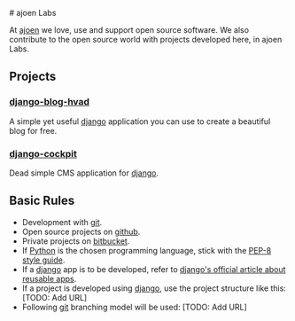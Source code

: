 # ajoen Labs

At [ajoen](http://ajoen.com) we love, use and support open source software. We also contribute to the open source world with projects developed here, in ajoen Labs.

## Projects

### [django-blog-hvad](https://github.com/sensimevanidus/django-blog-hvad)
A simple yet useful [django](https://www.djangoproject.com) application you can use to create a beautiful blog for free.

### [django-cockpit](https://github.com/ajoen/django-cockpit)
Dead simple CMS application for [django](https://www.djangoproject.com).

## Basic Rules

* Development with [git](http://git-scm.com).
* Open source projects on [github](https://github.com).
* Private projects on [bitbucket](https://bitbucket.org).
* If [Python](http://www.python.org) is the chosen programming language, stick with the [PEP-8 style guide](http://www.python.org/dev/peps/pep-0008).
* If a [django](https://www.djangoproject.com) app is to be developed, refer to [django's official article about reusable apps](https://docs.djangoproject.com/en/dev/intro/reusable-apps).
* If a project is developed using [django](https://www.djangoproject.com), use the project structure like this: [TODO: Add URL]
* Following [git](http://git-scm.com) branching model will be used: [TODO: Add URL]
